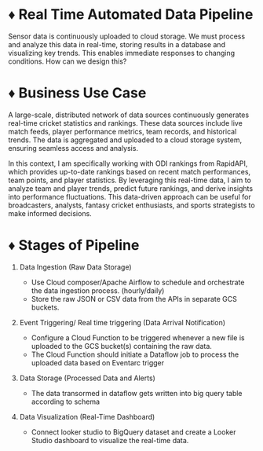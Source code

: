 # ♦️ Real Time Automated Data Pipeline 


Sensor data is continuously uploaded to cloud storage. We must process and analyze this data in real-time, storing results in a database and visualizing key trends. This enables immediate responses to changing conditions. How can we design this? 

# ♦️ Business Use Case

A large-scale, distributed network of data sources continuously generates real-time cricket statistics and rankings. These data sources include live match feeds, player performance metrics, team records, and historical trends. The data is aggregated and uploaded to a cloud storage system, ensuring seamless access and analysis.

In this context, I am specifically working with ODI rankings from RapidAPI, which provides up-to-date rankings based on recent match performances, team points, and player statistics. By leveraging this real-time data, I aim to analyze team and player trends, predict future rankings, and derive insights into performance fluctuations. This data-driven approach can be useful for broadcasters, analysts, fantasy cricket enthusiasts, and sports strategists to make informed decisions.

# ♦️ Stages of Pipeline

1. Data Ingestion (Raw Data Storage)

    * Use Cloud composer/Apache Airflow to schedule and orchestrate the data ingestion process. (hourly/daily)
    * Store the raw JSON or CSV data from the APIs in separate GCS buckets.
3. Event Triggering/ Real time triggering (Data Arrival Notification)
   
    * Configure a Cloud Function to be triggered whenever a new file is uploaded to the GCS bucket(s) containing the raw data.
    * The Cloud Function should initiate a Dataflow job to process the uploaded data based on Eventarc trigger
      
4. Data Storage (Processed Data and Alerts)
   
   * The data transormed in dataflow gets written into big query table according to schema
     
5. Data Visualization (Real-Time Dashboard)

   * Connect looker studio to BigQuery dataset and create a Looker Studio dashboard to visualize the real-time data.


